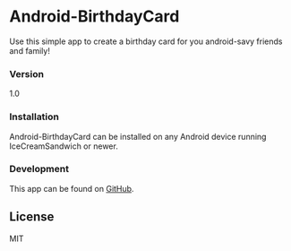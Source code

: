 # Android-BirthdayCard

Use this simple app to create a birthday card for you android-savy friends and family!

### Version
1.0

### Installation

Android-BirthdayCard can be installed on any Android device running IceCreamSandwich or newer.

### Development

This app can be found on [GitHub][repo]. 


License
----

MIT


[repo]: <https://github.com/davemachado/Android-BirthdayCard>
